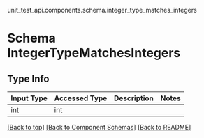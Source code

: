 unit_test_api.components.schema.integer_type_matches_integers
# Schema IntegerTypeMatchesIntegers

## Type Info
Input Type | Accessed Type | Description | Notes
------------ | ------------- | ------------- | -------------
int | int |  |

[[Back to top]](#top) [[Back to Component Schemas]](../../../README.md#Component-Schemas) [[Back to README]](../../../README.md)
